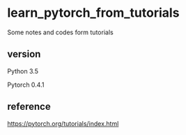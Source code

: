 # learn_pytorch_from_tutorials
Some notes and codes form tutorials

## version
Python 3.5

Pytorch 0.4.1

## reference
https://pytorch.org/tutorials/index.html
